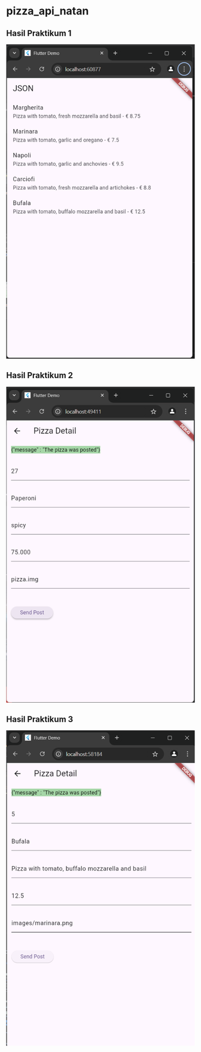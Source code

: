 # pizza_api_natan

## Hasil Praktikum 1

![Screenshoot hello_world](image/P1.png)

## Hasil Praktikum 2

![Screenshoot hello_world](image/P2.png)

## Hasil Praktikum 3

![Screenshoot hello_world](image/P3.png)